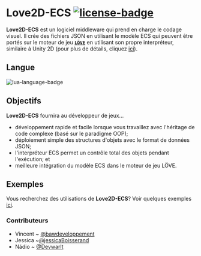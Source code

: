 # Love2D-ECS [![license-badge]][license]
**Love2D-ECS** est un logiciel middleware qui prend en charge le codage visuel. Il crée des fichiers JSON en utilisant le modèle ECS qui peuvent être portés sur le moteur de jeu [**`LÖVE`**][ref-1] en utilisant son propre interpréteur, similaire à Unity 2D (pour plus de détails, cliquez [ici][ref-2]).

## Langue
![lua-language-badge]

## Objectifs
**Love2D-ECS** fournira au développeur de jeux...
- développement rapide et facile lorsque vous travaillez avec l'héritage de code complexe (basé sur le paradigme OOP);
- déploiement simple des structures d'objets avec le format de données JSON;
- l'interpréteur ECS permet un contrôle total des objets pendant l'exécution; et
- meilleure intégration du modèle ECS dans le moteur de jeu LÖVE.

## Exemples
Vous recherchez des utilisations de **Love2D-ECS**? Voir quelques exemples [ici][ref-3].

### Contributeurs
- Vincent ~ [@bawdeveloppement][vincent-ref]
- Jessica ~[@jessicaBoisserand][jessica-ref]
- Nádio ~ [@Devwarlt][nadio-ref]

[ref-1]: https://love2d.org/
[ref-2]: https://learn.unity.com/tutorial/entity-component-system
[ref-3]: /docs/basic-examples.md

[vincent-ref]: https://github.com/bawdeveloppement
[jessica-ref]: https://github.com/jessicaBoisserand
[nadio-ref]: https://github.com/Devwarlt

[lua-language-badge]: https://img.shields.io/badge/Lua-5.4%2B-blue?logo=lua&style=plastic

[license-badge]: https://img.shields.io/badge/MIT-gray?style=plastic
[license]: /LICENSE
